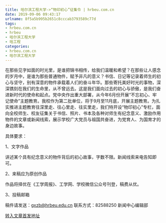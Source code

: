 ```yaml
---
title: 哈尔滨工程大学->“物印初心”征集令 | hrbeu.com.cn
date: 2019-09-06 09:43:17
urlname: 8f5a5b995b2651c8cccab3793589c77d
tags: 
- hrbeu.com.cn
- hrbeu
- 哈尔滨工程大学
- 哈工程
categories:
- hrbeu.com.cn
- 哈尔滨工程大学
---
```



在那些见字如面的时光里，是谁把锦书相传，给我们温暖和希望？在那些让人感念的岁月中，是谁为那些普通物件，赋予非凡的意义？书信、日记等记录着师生的初心与坚守，别有深意的物件承载着人们的奋斗年华。那些寄托美好时光的事物，深深镌刻在我们的生命里，从不曾远去。这是我们面向过去的初心与骄傲，是我们奋进新时代的使命和起点。党中央作出重大部署，从今年6月份开展“不忘初心、牢记使命”主题教育。我校作为第二批单位，将于9月至11月底，开展主题教育。为扎实推进主题教育往深里走、往心里走、往实里走，我们特开设“物印初心”专栏，面向全校师生、校友征集关于书信、照片、书本及各种对师生有纪念意义、激励作用物件的文章或新闻线索，展示学校广大党员与祖国共奋进，为党育人、为国育才的身边故事。

具体要求：

1、文字作品

讲述某个具有纪念意义的物件背后的初心故事，字数不限。新闻线索来电告知即可。

2、来稿应为原创作品

作品将择优在《工学周报》、工学网、学校微信公众号刊登，稿费从优。

3、投稿邮箱

稿件请发送：gxzb@hrbeu.edu.cn 联系方式：82588250 新闻中心编辑部





[转入文章首发地址](http://gongxue.cn/news/2019/201909/news_196161.html)